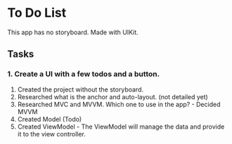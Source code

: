 # To Do List 

This app has no storyboard. Made with UIKit. 

## Tasks
### 1. Create a UI with a few todos and a button.
  1. Created the project without the storyboard.
  2. Researched what is the anchor and auto-layout. (not detailed yet)
  3. Researched MVC and MVVM. Which one to use in the app? - Decided MVVM
  4. Created Model (Todo)
  5. Created ViewModel - The ViewModel will manage the data and provide it to the view controller.

